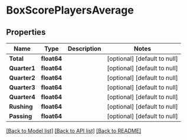# BoxScorePlayersAverage

## Properties
Name | Type | Description | Notes
------------ | ------------- | ------------- | -------------
**Total** | **float64** |  | [optional] [default to null]
**Quarter1** | **float64** |  | [optional] [default to null]
**Quarter2** | **float64** |  | [optional] [default to null]
**Quarter3** | **float64** |  | [optional] [default to null]
**Quarter4** | **float64** |  | [optional] [default to null]
**Rushing** | **float64** |  | [optional] [default to null]
**Passing** | **float64** |  | [optional] [default to null]

[[Back to Model list]](../README.md#documentation-for-models) [[Back to API list]](../README.md#documentation-for-api-endpoints) [[Back to README]](../README.md)

